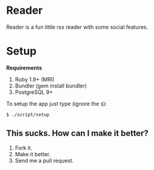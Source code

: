 Reader
=====

Reader is a fun little rss reader with some social features.

Setup
=====

**Requirements**

  1. Ruby 1.9+ (MRI)
  2. Bundler (gem install bundler)
  3. PostgreSQL 9+

To setup the app just type (ignore the `$`):

``` bash
$ ./script/setup
```

## This sucks. How can I make it better?

1. Fork it.
2. Make it better.
3. Send me a pull request.
